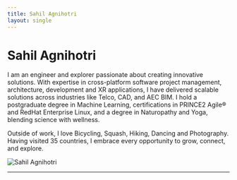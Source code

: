 ```yaml
---
title: Sahil Agnihotri
layout: single
---
```

<div class="about-section">
<div class="about-text">

# Sahil Agnihotri

I am an engineer and explorer passionate about creating innovative solutions. With expertise in cross-platform software project management, architecture, development and XR applications, I have delivered scalable solutions across industries like Telco, CAD, and AEC BIM. I hold a postgraduate degree in Machine Learning, certifications in PRINCE2 Agile® and RedHat Enterprise Linux, and a degree in Naturopathy and Yoga, blending science with wellness.

Outside of work, I love Bicycling, Squash, Hiking, Dancing and Photography. Having visited 35 countries, I embrace every opportunity to grow, connect, and explore.

</div>
  <div class="about-image">
    <img src="assets/image.png" alt="Sahil Agnihotri" />
  </div>
</div>

---